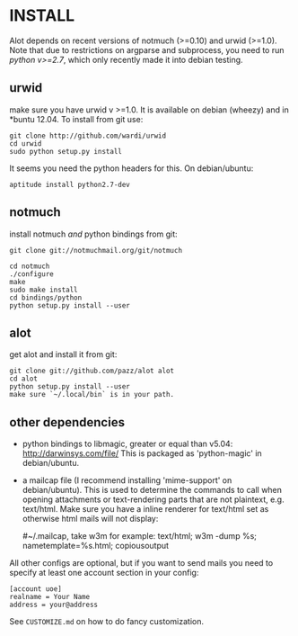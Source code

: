 INSTALL
=======

Alot depends on recent versions of notmuch (>=0.10) and urwid (>=1.0). Note that due to restrictions
on argparse and subprocess, you need to run *python v>=2.7*, which only recently made it
into debian testing.

urwid
-----
make sure you have urwid v >=1.0. It is available on debian (wheezy)
and in *buntu 12.04. To install from git use:

    git clone http://github.com/wardi/urwid
    cd urwid
    sudo python setup.py install

It seems you need the python headers for this. On debian/ubuntu:

    aptitude install python2.7-dev


notmuch
-------
install notmuch *and* python bindings from git:

    git clone git://notmuchmail.org/git/notmuch

    cd notmuch
    ./configure
    make
    sudo make install
    cd bindings/python
    python setup.py install --user


alot
----
get alot and install it from git:

    git clone git://github.com/pazz/alot alot
    cd alot
    python setup.py install --user
    make sure `~/.local/bin` is in your path.


other dependencies
------------------
 * python bindings to libmagic, greater or equal than v5.04:
   http://darwinsys.com/file/ 
   This is packaged as 'python-magic' in debian/ubuntu.

 * a mailcap file (I recommend installing 'mime-support' on debian/ubuntu).
   This is used to determine the commands to call when opening attachments
   or text-rendering parts that are not plaintext, e.g. text/html.
   Make sure you have a inline renderer for text/html set as otherwise
   html mails will not display:

    #~/.mailcap, take w3m for example:
    text/html;  w3m -dump %s; nametemplate=%s.html; copiousoutput


All other configs are optional, but if you want to send mails you need to specify at least one
account section in your config:

    [account uoe]
    realname = Your Name
    address = your@address

See `CUSTOMIZE.md` on how to do fancy customization.
